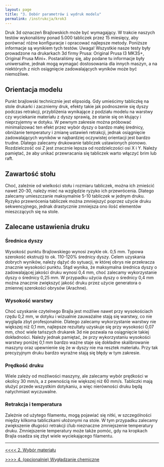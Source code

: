 ```yaml
---
layout: page
title: "3. Dobór parametrów i wydruk modelu"
permalink: /instrukcja/krok3
---
```


Druk 3d oznaczeń Brajlowskich może być wymagający. W trakcie naszych testów wykonaliśmy ponad 5.000 tabliczek przez 15 miesięcy, aby porównać różne konfiguracje i opracować najlepsze metody. Poniższe informacje są wynikiem tych testów.
Uwaga!
Wszystkie nasze testy były prowadzone na drukarkach 3d firmy Prusa: Original Prusa I3 MK3S+, Original Prusa Mini+. Postaraliśmy się, aby podane tu informacje były uniwersalne, jednak mogą wymagać dostosowania dla innych maszyn, a na niektórych z nich osiągnięcie zadowalających wyników może być niemożliwe.
## Orientacja modelu
Punkt brajlowski technicznie jest elipsoidą. Gdy umieścimy tabliczkę na stole drukarki i zaczniemy druk, efekty takie jak podnoszenie się dyszy podczas retrakcji, przybliżenia wynikające z podziału modelu na warstwy czy wyciekanie materiału z dyszy sprawią, że stanie się on kłujący i nieprzyjemny w dotyku. W pewnym zakresie można próbować minimalizować ten efekt przez wybór dyszy o bardzo małej średnicy, obniżanie temperatury i zmianę ustawień retrakcji, jednak osiągnięcie zadowalających wyników w najbardziej oczywistej orientacji jest bardzo trudne.
Dlatego zalecamy drukowanie tabliczek ustawionych pionowo. Rozdzielczość osi Z jest znacznie lepsza od rozdzielczości osi X i Y. Należy pamiętać, że aby unikać przewracania się tabliczek warto włączyć brim lub raft.
## Zawartość stołu
Choć, zależnie od wielkości stołu i rozmiaru tabliczek, można ich zmieścić nawet 20-30, należy mieć na względzie ryzyko ich przewrócenia. Dlatego zalecamy umieszczanie maksymalnie 5-10 tabliczek w jednym druku.
Ryzyko przewrócenia tabliczek można zmniejszyć poprzez użycie druku sekwencyjnego, jednak drastycznie zmniejsza ono ilość elementów mieszczących się na stole.
## Zalecane ustawienia druku
### Średnica dyszy
Wysokość punktu Brajlowskiego wynosi zwykle ok. 0,5 mm. Typowa szerokość ekstruzji to ok. 110-120% średnicy dyszy. Celem uzyskania dobrych wyników, należy dążyć do sytuacji, w której obrys nie przekracza znacznie wysokości punktu. Stąd wynika, że maksymalna średnica dyszy o zadowalającej jakości druku wynosi 0,4 mm, choć zalecamy wykorzystanie dyszy o średnicy 0,25 mm.
W przypadku użycia dyszy o średnicy 0,4 mm można znacznie zwiększyć jakość druku przez użycie generatora o zmiennej szerokości obrysów (Arachne).
### Wysokość warstwy
Choć uzyskanie czytelnego Brajla jest możliwe nawet przy wysokościach rzędu 0,2 mm, w dotyku i wizualnie zauważalne stają się warstwy, co nie wygląda zbyt profesjonalnie.
Dlatego zalecamy wykorzystanie warstwy nie większej niż 0,1 mm, najlepsze rezultaty uzyskuje się przy wysokości 0,07 mm, choć wiele tańszych drukarek 3d nie pozwala na osiągnięcie takiej dokładności.
Należy jednak pamiętać, że przy wykorzystaniu wysokości warstwy poniżej 0,1 mm bardzo ważne staje się dokładne skalibrowanie maszyny oraz upewnienie się że w dyszy nie ma resztek materiału. Przy tak precyzyjnym druku bardzo wyraźne stają się błędy w tym zakresie.
### Prędkość druku
Wiele zależy od możliwości maszyny, ale zalecamy wybór prędkości w okolicy 30 mm/s, a z pewnością nie większej niż 60 mm/s.
Tabliczki mają służyć przede wszystkim dotykaniu, a więc nierówności druku będą natychmiast wyczuwalne.
### Retrakcja i temperatura
Zależnie od użytego filamentu, mogą pojawiać się nitki, w szczególności między kilkoma tabliczkami ułożonymi na stole. W tym przypadku zalecamy zwiększenie długości retrakcji i/lub nieznaczne zmniejszenie temperatury druku.
Zmniejszenie temperatury może także pomóc, gdy na kropkach Brajla osadza się zbyt wiele wyciekającego filamentu.

---

[<<<< 2. Wybór materiału](materialy.md)

[>>>> 4. (opcjonalnie) Wygładzanie chemiczne](wygladzanie.md)